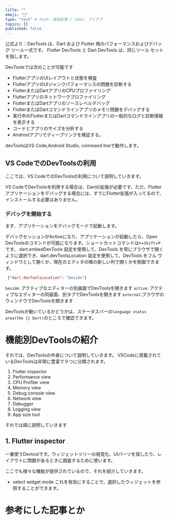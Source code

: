 ```yaml
---
title: ""
emoji: "👋"
type: "tech" # tech: 技術記事 / idea: アイデア
topics: []
published: false
---
```


公式より：DevTools は、Dart および Flutter 用のパフォーマンスおよびデバッグ ツール一式です。 Flutter DevTools と Dart DevTools は、同じツール セットを指します。

DevToolsでは次のことが可能です
* FlutterアプリのUIレイアウトと状態を検査
* FlutterアプリのUIジャンクパフォーマンスの問題を診断する
* FlutterまたはDartアプリのCPUプロファイリング
* Flutterアプリのネットワークプロファイリング
* FlutterまたはDartアプリのソースレベルデバッグ
* FlutterまたはDartコマンドラインアプリのメモリ問題をデバッグする
* 実行中のFlutterまたはDartコマンドラインアプリの一般的なログと診断情報を表示する
* コードとアプリのサイズを分析する
* Androidアプリでディープリンクを検証する。

devToolsはVS Code,Android Studio, command lineで動作します。

## VS CodeでのDevToolsの利用
ここでは、VS CodeでのDevToolsの利用について説明していきます。

VS CodeでDevToolsを利用する場合は、Dartの拡張が必要です。ただ、Flutterアプリケーションをデバッグする場合には、すでにFlutter拡張が入ってるので、インストールする必要はありません。

### デバッグを開始する
まず、アプリケーションをデバッグモードで起動します。

デバッグセッションがActiveになり、アプリケーションが起動したら、Open DevToolsのコマンドが可能になります。ショートカットコマンドは`⌘`+`Shift`+`P`です。
dart.embedDevTools 設定を使用して、DevTools を常にブラウザで開くように選択でき、dart.devToolsLocation 設定を使用して、DevTools をフル ウィンドウとして開くか、現在のエディタの隣の新しい列で開くかを制御できます。

```json
 {"dart.devToolsLocation": "beside"}
```
`beside`: アクティブなエディターの別画面でDevToolsを開きます
`active`: アクティブなエディターの同画面、別タブでDevToolsを開きます
`external`:ブラウザのウィンドウでDevToolsを開きます

DevToolsが動いているかどうかは、ステータスバーの`language status area(the {} Dart)`のところで確認できます。

# 機能別DevToolsの紹介
それでは、DevToolsの中身について説明していきます。
VSCodeに搭載されているDevToolsは非常に豊富で９つに分類されます。

1. Flutter inspector
2. Performance view
3. CPU Profiler view
4. Memory view
5. Debug console view
6. Network view
7. Debugger
8. Logging view
9. App size tool

それでは順に説明していきます

## 1. Flutter inspector
一番使うDevtoolです。ウィジェットツリーの視覚化、UIパーツを探したり、レイアウトに問題があるときに調査するために使います。

ここでも様々な機能が提供されているので、それを紹介していきます。

* select widget mode
これを有効にすることで、選択したウィジェットを参照することができます。



# 参考にした記事とか
